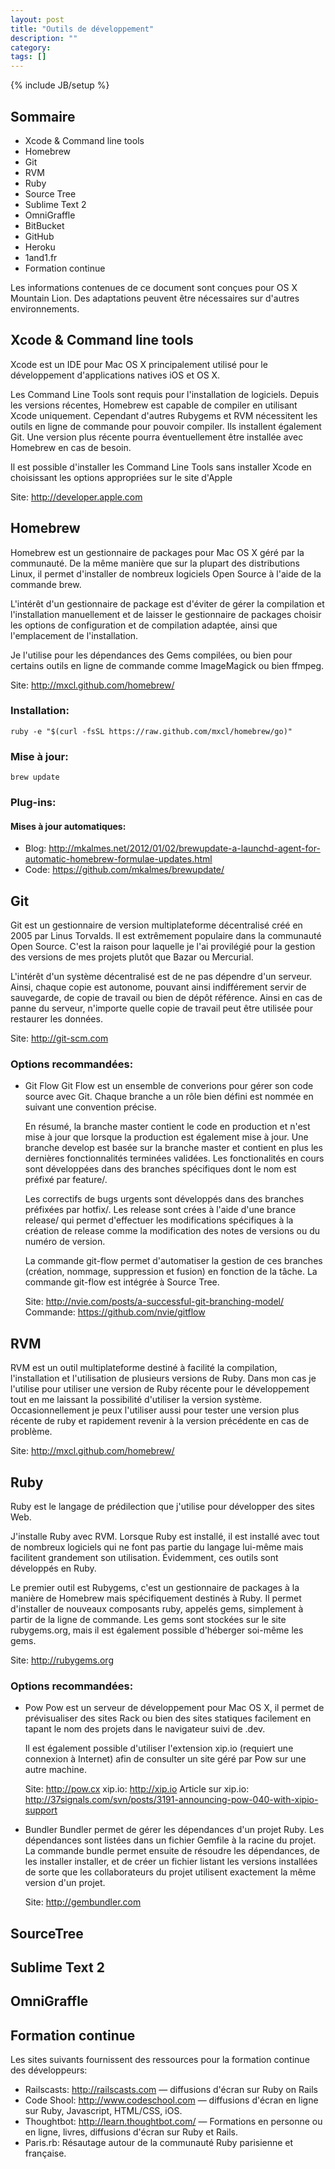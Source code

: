 ```yaml
---
layout: post
title: "Outils de développement"
description: ""
category: 
tags: []
---
```

{% include JB/setup %}

## Sommaire

- Xcode & Command line tools
- Homebrew
- Git
- RVM
- Ruby
- Source Tree
- Sublime Text 2
- OmniGraffle
- BitBucket
- GitHub
- Heroku
- 1and1.fr
- Formation continue

Les informations contenues de ce document sont conçues pour OS X Mountain 
Lion. Des adaptations peuvent être nécessaires sur d'autres environnements.

## Xcode & Command line tools

Xcode est un IDE pour Mac OS X principalement utilisé pour le développement 
d'applications natives iOS et OS X.

Les Command Line Tools sont requis pour l'installation de logiciels. Depuis
les versions récentes, Homebrew est capable de compiler en utilisant Xcode
uniquement. Cependant d'autres Rubygems et RVM nécessitent les outils en ligne
de commande pour pouvoir compiler. Ils installent également Git. Une version 
plus récente pourra éventuellement être installée avec Homebrew en cas de 
besoin.

Il est possible d'installer les Command Line Tools sans installer Xcode
en choisissant les options appropriées sur le site d'Apple

Site: http://developer.apple.com

## Homebrew

Homebrew est un gestionnaire de packages pour Mac OS X géré par la communauté.
De la même manière que sur la plupart des distributions Linux, il permet 
d'installer de nombreux logiciels Open Source à l'aide de la commande brew.

L'intérêt d'un gestionnaire de package est d'éviter de gérer la compilation
et l'installation manuellement et de laisser le gestionnaire de packages
choisir les options de configuration et de compilation adaptée, ainsi que
l'emplacement de l'installation.

Je l'utilise pour les dépendances des Gems compilées, ou bien pour certains
outils en ligne de commande comme ImageMagick ou bien ffmpeg.

Site: http://mxcl.github.com/homebrew/

### Installation:

	ruby -e "$(curl -fsSL https://raw.github.com/mxcl/homebrew/go)"

### Mise à jour:

	brew update

### Plug-ins:

#### Mises à jour automatiques:

* Blog: http://mkalmes.net/2012/01/02/brewupdate-a-launchd-agent-for-automatic-homebrew-formulae-updates.html
* Code: https://github.com/mkalmes/brewupdate/

## Git

Git est un gestionnaire de version multiplateforme décentralisé créé en 2005
par Linus Torvalds. Il est extrêmement populaire dans la communauté Open 
Source. C'est la raison pour laquelle je l'ai provilégié pour la gestion des
versions de mes projets plutôt que Bazar ou Mercurial.

L'intérêt d'un système décentralisé est de ne pas dépendre d'un serveur.
Ainsi, chaque copie est autonome, pouvant ainsi indifférement servir de 
sauvegarde, de copie de travail ou bien de dépôt référence. Ainsi en cas de
panne du serveur, n'importe quelle copie de travail peut être utilisée pour
restaurer les données.

Site: http://git-scm.com

### Options recommandées:

- Git Flow
	Git Flow est un ensemble de converions pour gérer son code source 
	avec Git. Chaque branche a un rôle bien défini est nommée en
	suivant une convention précise.
	
	En résumé, la branche master contient le code en production et
	n'est mise à jour que lorsque la production est également mise à jour.
	Une branche develop est basée sur la branche master et contient en
	plus les dernières fonctionnalités terminées validées.
	Les fonctionalités en cours sont développées dans des branches
	spécifiques dont le nom est préfixé par feature/.

	Les correctifs de bugs urgents sont développés dans des branches
	préfixées par hotfix/.
	Les release sont crées à l'aide d'une brance release/ qui permet
	d'effectuer les modifications spécifiques à la création de release
	comme la modification des notes de versions ou du numéro de version.

	La commande git-flow permet d'automatiser la gestion de ces branches
	(création, nommage, suppression et fusion) en fonction de la tâche.
	La commande git-flow est intégrée à Source Tree.

	Site: http://nvie.com/posts/a-successful-git-branching-model/
	Commande: https://github.com/nvie/gitflow

## RVM

RVM est un outil multiplateforme destiné à facilité la compilation,
l'installation et l'utilisation de plusieurs versions de Ruby. Dans mon cas je
l'utilise pour utiliser une version de Ruby récente pour le développement tout
en me laissant la possibilité d'utiliser la version système. Occasionnellement 
je peux l'utiliser aussi pour tester une version plus récente de ruby et
rapidement revenir à la version précédente en cas de problème.

Site: http://mxcl.github.com/homebrew/

## Ruby

Ruby est le langage de prédilection que j'utilise pour développer des sites 
Web.

J'installe Ruby avec RVM. Lorsque Ruby est installé, il est installé avec tout
de nombreux logiciels qui ne font pas partie du langage lui-même mais 
facilitent grandement son utilisation. Évidemment, ces outils sont développés
en Ruby.

Le premier outil est Rubygems, c'est un gestionnaire de packages à la manière
de Homebrew mais spécifiquement destinés à Ruby. Il permet d'installer de 
nouveaux composants ruby, appelés gems, simplement à partir de la ligne de 
commande. Les gems sont stockées sur le site rubygems.org, mais il est 
également possible d'héberger soi-même les gems.

Site: http://rubygems.org

### Options recommandées:

- Pow
	Pow est un serveur de développement pour Mac OS X, il permet de
	prévisualiser des sites Rack ou bien des sites statiques facilement en
	tapant le nom des projets dans le navigateur suivi de .dev.

	Il est également possible d'utiliser l'extension xip.io (requiert
	une connexion à Internet) afin de consulter un site géré par Pow sur
	une autre machine.

	Site: http://pow.cx
	xip.io: http://xip.io
	Article sur xip.io: http://37signals.com/svn/posts/3191-announcing-pow-040-with-xipio-support

- Bundler
	Bundler permet de gérer les dépendances d'un projet Ruby. Les 
	dépendances sont listées dans un fichier Gemfile à la racine du 
	projet. La commande bundle permet ensuite de résoudre les dépendances,
	de les installer installer, et de créer un fichier listant les 
	versions installées de sorte que les collaborateurs du projet
	utilisent exactement la même version d'un projet. 

	Site: http://gembundler.com

## SourceTree

## Sublime Text 2

## OmniGraffle

## Formation continue

Les sites suivants fournissent des ressources pour la formation continue des développeurs:

- Railscasts: http://railscasts.com — diffusions d'écran sur Ruby on Rails
- Code Shool: http://www.codeschool.com — diffusions d'écran en ligne sur Ruby, Javascript, HTML/CSS, iOS.
- Thoughtbot: http://learn.thoughtbot.com/ — Formations en personne ou en ligne, livres, diffusions d'écran sur Ruby et Rails.
- Paris.rb: Résautage autour de la communauté Ruby parisienne et française.
